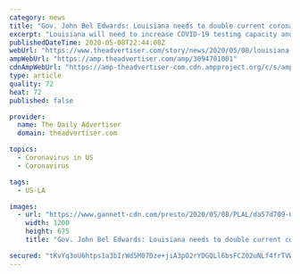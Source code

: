 ```yaml
---
category: news
title: "Gov. John Bel Edwards: Louisiana needs to double current coronavirus testing"
excerpt: "Louisiana will need to increase COVID-19 testing capacity and its contact tracing for confirmed cases before the state can reopen, the governor said"
publishedDateTime: 2020-05-08T22:44:00Z
webUrl: "https://www.theadvertiser.com/story/news/2020/05/08/louisiana-coronavirus-covid-19-governor-john-bel-edwards-press-conference/3094701001/"
ampWebUrl: "https://amp.theadvertiser.com/amp/3094701001"
cdnAmpWebUrl: "https://amp-theadvertiser-com.cdn.ampproject.org/c/s/amp.theadvertiser.com/amp/3094701001"
type: article
quality: 72
heat: 72
published: false

provider:
  name: The Daily Advertiser
  domain: theadvertiser.com

topics:
  - Coronavirus in US
  - Coronavirus

tags:
  - US-LA

images:
  - url: "https://www.gannett-cdn.com/presto/2020/05/08/PLAL/da57d709-0db7-4245-aa15-6225f81141c6-Edwards1.jpg?auto=webp&crop=4285,2410,x0,y64&format=pjpg&width=1200"
    width: 1200
    height: 675
    title: "Gov. John Bel Edwards: Louisiana needs to double current coronavirus testing"

secured: "tKvYq3oU6htps1a3bIrWd5M07Dze+jiA3pO2rYDGQLl6bsFCZ02uNLf4frTVW5q4WKhETHAu8I2HI/ZqyzCid1+frd5mEaX2UhDuUXmQU19MYyfvRrzPv+36Br2N+YZ7FQsm2lqhF5Y3dJ/vmNC9G2yJkAQMc7XHlgRkY9NYSmClNfj2E6hBb4ho/1Gs205mk90scRHyqoPqQDf4Y/vQ/O1IfrnP8jjtqsuGDAAFcNOdWdS8n+xx2DusGlbR2xq6FvzY2zZwaf76hHBSWwUiKz1VDQ5QCAv9FTvmZWRzpVnx7owBQ1gP48CkGHpToNVZ5C4s4/xswSAnQqGRaVjl+Ha2JZURtOiZDkyBxXRZIqrWb/JwwP1UU44hLkFDJPIntSaH/TyLGoCBInffc/cebSEUkC3Z9elnqlNzSfZcp6jm2y//jTONW5fxYLtTu+A0xFeiXybCEqXB3Ou3qwV2y0oZ4Wtefc/BrPJYJDfG/uo=;xxCJ39HpYMHxIGZ6tueRUA=="
---
```


